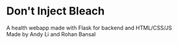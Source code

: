 # Don't Inject Bleach
A health webapp made with Flask for backend and HTML/CSS/JS<br>
Made by Andy Li and Rohan Bansal
